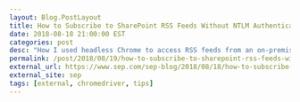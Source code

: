 ```yaml
---
layout: Blog.PostLayout
title: How to Subscribe to SharePoint RSS Feeds Without NTLM Authentication 
date: 2018-08-18 21:00:00 EST
categories: post
desc: "How I used headless Chrome to access RSS feeds from an on-premise SharePoint instance during the Summer &#39;18 SEP: Makes hackathon."
permalink: /post/2018/08/19/how-to-subscribe-to-sharepoint-rss-feeds-without-ntlm-authentication/
external_url: https://www.sep.com/sep-blog/2018/08/18/how-to-subscribe-to-sharepoint-rss-feeds-without-ntlm-authentication/
external_site: sep
tags: [external, chromedriver, tips]
---
```

